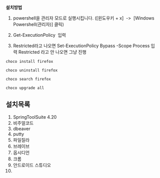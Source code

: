 **설치방법**

1. powershell을 관리자 모드로 실행시킵니다. ([윈도우키 + x]  ->  [Windows Powershell(관리자)] 클릭)
    
2. Get-ExecutionPolicy  입력
    
3. Restricted라고 나오면 Set-ExecutionPolicy Bypass -Scope Process 입력 Restricted 라고 안 나오면 그냥 진행

```
choco install firefox
```

```
choco uninstall firefox
```

```
choco search firefox
```

```
choco upgrade all
```


## 설치목록
1. SpringToolSuite 4.20
2. 비주얼코드
3. dbeaver
4. putty
5. 파일질라
6. 브레이브
7. 옵시디언
8. 크롬
9. 안드로이드 스튜디오
10. 